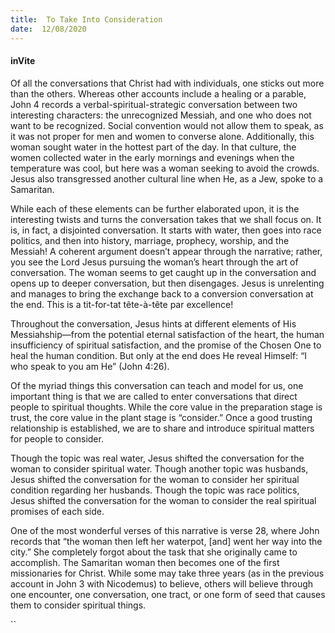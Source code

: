 ```yaml
---
title:  To Take Into Consideration
date:  12/08/2020
---
```


#### inVite

Of all the conversations that Christ had with individuals, one sticks out more than the others. Whereas other accounts include a healing or a parable, John 4 records a verbal-spiritual-strategic conversation between two interesting characters: the unrecognized Messiah, and one who does not want to be recognized. Social convention would not allow them to speak, as it was not proper for men and women to converse alone. Additionally, this woman sought water in the hottest part of the day. In that culture, the women collected water in the early mornings and evenings when the temperature was cool, but here was a woman seeking to avoid the crowds. Jesus also transgressed another cultural line when He, as a Jew, spoke to a Samaritan.

While each of these elements can be further elaborated upon, it is the interesting twists and turns the conversation takes that we shall focus on. It is, in fact, a disjointed conversation. It starts with water, then goes into race politics, and then into history, marriage, prophecy, worship, and the Messiah! A coherent argument doesn’t appear through the narrative; rather, you see the Lord Jesus pursuing the woman’s heart through the art of conversation. The woman seems to get caught up in the conversation and opens up to deeper conversation, but then disengages. Jesus is unrelenting and manages to bring the exchange back to a conversion conversation at the end. This is a tit-for-tat tête-à-tête par excellence!

Throughout the conversation, Jesus hints at different elements of His Messiahship—from the potential eternal satisfaction of the heart, the human insufficiency of spiritual satisfaction, and the promise of the Chosen One to heal the human condition. But only at the end does He reveal Himself: “I who speak to you am He” (John 4:26).

Of the myriad things this conversation can teach and model for us, one important thing is that we are called to enter conversations that direct people to spiritual thoughts. While the core value in the preparation stage is trust, the core value in the plant stage is “consider.” Once a good trusting relationship is established, we are to share and introduce spiritual matters for people to consider.

Though the topic was real water, Jesus shifted the conversation for the woman to consider spiritual water. Though another topic was husbands, Jesus shifted the conversation for the woman to consider her spiritual condition regarding her husbands. Though the topic was race politics, Jesus shifted the conversation for the woman to consider the real spiritual promises of each side.

One of the most wonderful verses of this narrative is verse 28, where John records that “the woman then left her waterpot, [and] went her way into the city.” She completely forgot about the task that she originally came to accomplish. The Samaritan woman then becomes one of the first missionaries for Christ. While some may take three years (as in the previous account in John 3 with Nicodemus) to believe, others will believe through one encounter, one conversation, one tract, or one form of seed that causes them to consider spiritual things.

``